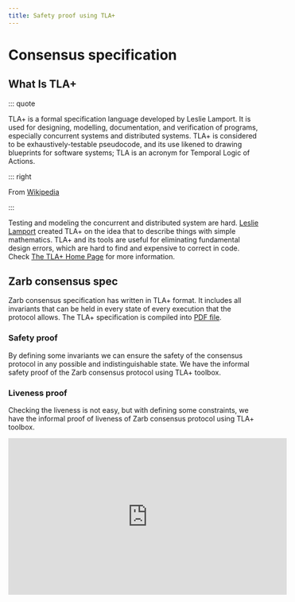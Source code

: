 ```yaml
---
title: Safety proof using TLA+
---
```


# Consensus specification

## What Is TLA+

::: quote

TLA+ is a formal specification language developed by Leslie Lamport. It is used for designing,
modelling, documentation, and verification of programs, especially concurrent systems and
distributed systems. TLA+ is considered to be exhaustively-testable pseudocode, and its use likened
to drawing blueprints for software systems; TLA is an acronym for Temporal Logic of Actions.

::: right

From [Wikipedia](https://en.wikipedia.org/wiki/TLA%2B)

:::

Testing and modeling the concurrent and distributed system are hard.
[Leslie Lamport](https://en.wikipedia.org/wiki/Leslie_Lamport) created TLA+ on the idea that to
describe things with simple mathematics. TLA+ and its tools are useful for eliminating fundamental
design errors, which are hard to find and expensive to correct in code. Check
[The TLA+ Home Page](https://lamport.azurewebsites.net/tla/tla.html) for more information.

## Zarb consensus spec

Zarb consensus specification has written in TLA+ format. It includes all invariants that can be held
in every state of every execution that the protocol allows. The TLA+ specification is compiled into
[PDF file](https://raw.githubusercontent.com/zarbchain/zarb-go/main/consensus/spec/Zarb.pdf).

### Safety proof

By defining some invariants we can ensure the safety of the consensus protocol in any possible and
indistinguishable state. We have the informal safety proof of the Zarb consensus protocol using TLA+
toolbox.

### Liveness proof

Checking the liveness is not easy, but with defining some constraints, we have the informal proof of
liveness of Zarb consensus protocol using TLA+ toolbox.

<p align="center">
<iframe width="560" height="315" src="https://www.youtube.com/embed/pqjXQ1XNhiI" title=" Safety and liveness proof of Zarb consensus protocol using TLA+  " frameborder="0" allow="accelerometer; autoplay; clipboard-write; encrypted-media; gyroscope; picture-in-picture" allowfullscreen></iframe>
</p>
